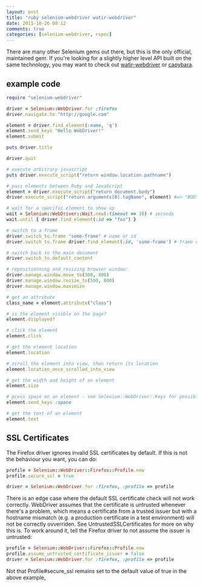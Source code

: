 ```yaml
---
layout: post
title: "ruby selenium-webdriver watir-webdriver"
date: 2011-10-26 08:12
comments: true
categories: [selenium-webdriver, rspec]
---
```


There are many other Selenium gems out there, but this is the only official, maintained gem. If you're looking for a slightly higher level API built on the same technology, you may want to check out [watir-webdriver](http://watirwebdriver.com/) or [capybara](https://github.com/jnicklas/capybara).
## example code
```ruby
require "selenium-webdriver"

driver = Selenium::WebDriver.for :firefox
driver.navigate.to "http://google.com"

element = driver.find_element(:name, 'q')
element.send_keys "Hello WebDriver!"
element.submit

puts driver.title

driver.quit

# execute arbitrary javascript
puts driver.execute_script("return window.location.pathname")

# pass elements between Ruby and JavaScript
element = driver.execute_script("return document.body")
driver.execute_script("return arguments[0].tagName", element) #=> "BODY"

# wait for a specific element to show up
wait = Selenium::WebDriver::Wait.new(:timeout => 10) # seconds
wait.until { driver.find_element(:id => "foo") }

# switch to a frame
driver.switch_to.frame "some-frame" # name or id
driver.switch_to.frame driver.find_element(:id, 'some-frame') # frame element

# switch back to the main document
driver.switch_to.default_content

# repositionning and resizing browser window:
driver.manage.window.move_to(300, 400)
driver.manage.window.resize_to(500, 800)
driver.manage.window.maximize

# get an attribute
class_name = element.attribute("class")

# is the element visible on the page?
element.displayed?

# click the element
element.click

# get the element location
element.location

# scroll the element into view, then return its location
element.location_once_scrolled_into_view

# get the width and height of an element
element.size

# press space on an element - see Selenium::WebDriver::Keys for possible values
element.send_keys :space

# get the text of an element
element.text
```

## SSL Certificates

The Firefox driver ignores invalid SSL certificates by default. If this is not the behaviour you want, you can do:
```ruby
profile = Selenium::WebDriver::Firefox::Profile.new
profile.secure_ssl = true

driver = Selenium::WebDriver.for :firefox, :profile => profile
```
There is an edge case where the default SSL certificate check will not work correctly. WebDriver assumes that the certificate is untrusted whenever there's a problem, which means a certificate from a trusted issuer but with a hostname mismatch (e.g. a production certificate in a test environment) will not be correctly ovverriden. See UntrustedSSLCertificates for more on why this is. To work around it, tell the Firefox driver to not assume the issuer is untrusted:
```ruby
profile = Selenium::WebDriver::Firefox::Profile.new
profile.assume_untrusted_certificate_issuer = false
driver = Selenium::WebDriver.for :firefox, :profile => profile
```
Not that Profile#secure_ssl remains set to the default value of true in the above example[.](http://code.google.com/p/selenium/wiki/RubyBindings)

